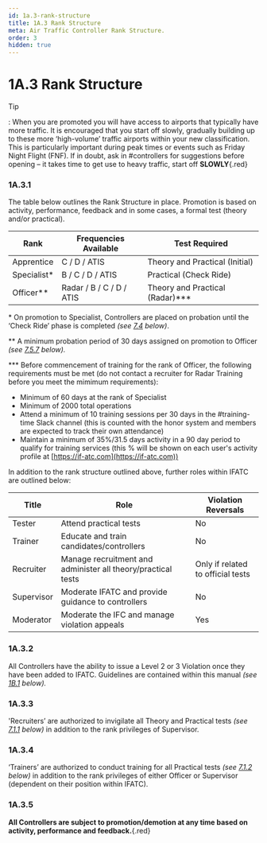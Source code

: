```yaml
---
id: 1a.3-rank-structure
title: 1A.3 Rank Structure
meta: Air Traffic Controller Rank Structure.
order: 3
hidden: true
---
```


# 1A.3  Rank Structure

 

Tip

: When you are promoted you will have access to airports that typically have more traffic. It is encouraged that you start off slowly, gradually building up to these more ‘high-volume’ traffic airports within your new classification. This is particularly important during peak times or events such as Friday Night Flight (FNF). If in doubt, ask in #controllers for suggestions before opening – it takes time to get use to heavy traffic, start off **SLOWLY**{.red}

 

### 1A.3.1    

The table below outlines the Rank Structure in place. Promotion is based on activity, performance, feedback and in some cases, a formal test (theory and/or practical).

 

| **Rank**    | **Frequencies  Available** | **Test  Required**              |
| ----------- | -------------------------- | ------------------------------- |
| Apprentice  | C / D / ATIS               | Theory and Practical (Initial)  |
| Specialist* | B / C / D / ATIS           | Practical (Check Ride)          |
| Officer**   | Radar / B / C / D / ATIS   | Theory and Practical (Radar)*** |

\* On promotion to Specialist, Controllers are placed on probation until the ‘Check Ride’ phase is completed *(see [7.4](/guide/atc-manual/7.-recruitment-and-training/7.4-promotion-to-specialist-(check-ride)#7.4-promotion-to-specialist-(check-ride)) below)*.

** A minimum probation period of 30 days assigned on promotion to Officer *(see [7.5.7](/guide/atc-manual/7.-recruitment-and-training/7.5-radar-theory-and-practical-tests#7.5.7) below).*

*** Before commencement of training for the rank of Officer, the following requirements must be met (do not contact a recruiter for Radar Training before you meet the mimimum requirements):



- Minimum of 60 days at the rank of Specialist
- Minimum of 2000 total operations
- Attend a minimum of 10 training sessions per 30 days in the #training-time Slack channel (this is counted with the honor system and members are expected to track their own attendance)
- Maintain a minimum of 35%/31.5 days activity in a 90 day period to qualify for training services (this % will be shown on each user's activity profile at [https://if-atc.com](https://if-atc.com))



In addition to the rank structure outlined above, further roles within IFATC are outlined below:



| Title      | Role                                     | Violation Reversals               |
| ---------- | ---------------------------------------- | --------------------------------- |
| Tester     | Attend practical tests                   | No                                |
| Trainer    | Educate and train candidates/controllers | No                                |
| Recruiter  | Manage recruitment and administer all theory/practical tests | Only if related to official tests |
| Supervisor | Moderate IFATC and provide guidance to controllers | No                                |
| Moderator  | Moderate the IFC and manage violation appeals | Yes                               |



### 1A.3.2    

All Controllers have the ability to issue a Level 2 or 3 Violation once they have been added to IFATC. Guidelines are contained within this manual *(see [1B.1](/guide/atc-manual/1b.-violations/1b.1-guidelines#1b.1-guidelines) below).*



### 1A.3.3    

'Recruiters’ are authorized to invigilate all Theory and Practical tests *(see [7.1.1](/guide/atc-manual/7.-recruitment-and-training/7.1-overview#7.1.1) below)* in addition to the rank privileges of Supervisor.



### 1A.3.4     

‘Trainers’ are authorized to conduct training for all Practical tests *(see [7.1.2](/guide/atc-manual/7.-recruitment-and-training/7.1-overview#7.1.2) below)* in addition to the rank privileges of either Officer or Supervisor (dependent on their position within IFATC).



### 1A.3.5    

**All Controllers are subject to promotion/demotion at any time based on activity, performance and feedback.**{.red}

 